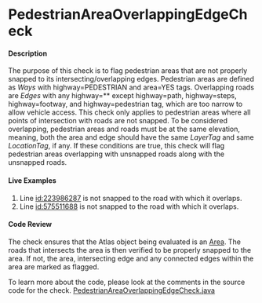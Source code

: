 # PedestrianAreaOverlappingEdgeCheck

#### Description

The purpose of this check is to flag pedestrian areas that are not properly snapped to its 
intersecting/overlapping edges. Pedestrian areas are defined as *Ways* with highway=PEDESTRIAN and
area=YES tags. Overlapping roads are *Edges* with any highway=** except highway=path, 
highway=steps, highway=footway, and highway=pedestrian tag, which 
are too narrow to allow vehicle access.  This check only applies to pedestrian areas 
where all points of intersection with roads are not snapped.  To be considered overlapping,
pedestrian areas and roads must be at the same elevation, meaning, both the area and edge should have
the same *LayerTag* and same *LocationTag*, if any. If these conditions are true, 
this check will flag pedestrian areas overlapping with unsnapped roads along with the unsnapped roads.

#### Live Examples

1. Line [id:223986287](https://www.openstreetmap.org/way/223986287) is not snapped to the road with which it overlaps.
2. Line [id:575511688](https://www.openstreetmap.org/way/575511688) is not snapped to the road with which it overlaps.

#### Code Review

The check ensures that the Atlas object being evaluated is an [Area](https://github.com/osmlab/atlas/blob/dev/src/main/java/org/openstreetmap/atlas/geography/atlas/items/Area.java).
The roads that intersects the area is then verified to be properly snapped to the area. If not, the area, intersecting edge and any connected edges within the area are marked as 
flagged.

To learn more about the code, please look at the comments in the source code for the check.
[PedestrianAreaOverlappingEdgeCheck.java](../../src/main/java/org/openstreetmap/atlas/checks/validation/area/PedestrianAreaOverlappingEdgeCheck.java)